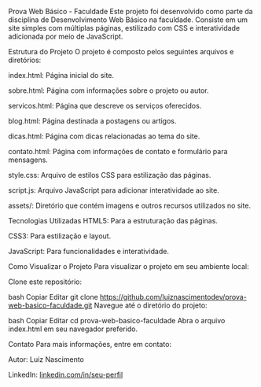 Prova Web Básico - Faculdade
Este projeto foi desenvolvido como parte da disciplina de Desenvolvimento Web Básico na faculdade. Consiste em um site simples com múltiplas páginas, estilizado com CSS e interatividade adicionada por meio de JavaScript.

Estrutura do Projeto
O projeto é composto pelos seguintes arquivos e diretórios:

index.html: Página inicial do site.

sobre.html: Página com informações sobre o projeto ou autor.

servicos.html: Página que descreve os serviços oferecidos.

blog.html: Página destinada a postagens ou artigos.

dicas.html: Página com dicas relacionadas ao tema do site.

contato.html: Página com informações de contato e formulário para mensagens.

style.css: Arquivo de estilos CSS para estilização das páginas.

script.js: Arquivo JavaScript para adicionar interatividade ao site.

assets/: Diretório que contém imagens e outros recursos utilizados no site.

Tecnologias Utilizadas
HTML5: Para a estruturação das páginas.

CSS3: Para estilização e layout.

JavaScript: Para funcionalidades e interatividade.

Como Visualizar o Projeto
Para visualizar o projeto em seu ambiente local:

Clone este repositório:

bash
Copiar
Editar
git clone https://github.com/luiznascimentodev/prova-web-basico-faculdade.git
Navegue até o diretório do projeto:

bash
Copiar
Editar
cd prova-web-basico-faculdade
Abra o arquivo index.html em seu navegador preferido.

Contato
Para mais informações, entre em contato:

Autor: Luiz Nascimento

LinkedIn: [linkedin.com/in/seu-perfil](https://www.linkedin.com/in/luiz-felippe-nascimento/)

